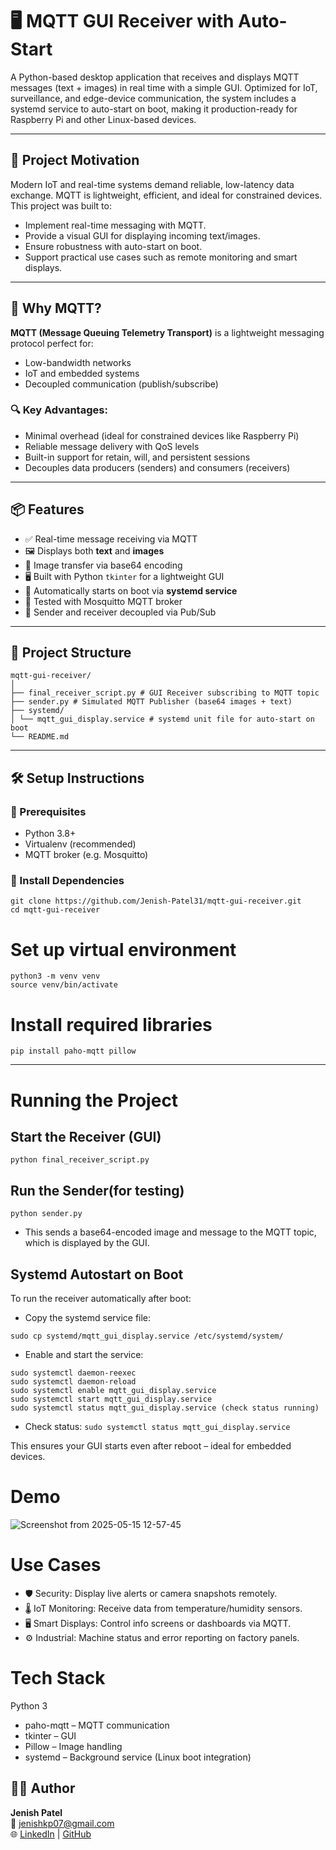 # 🖥️ MQTT GUI Receiver with Auto-Start

A Python-based desktop application that receives and displays MQTT messages (text + images) in real time with a simple GUI.
Optimized for IoT, surveillance, and edge-device communication, the system includes a systemd service to auto-start on boot, making it production-ready for Raspberry Pi and other Linux-based devices.

---

## 🚀 Project Motivation

Modern IoT and real-time systems demand reliable, low-latency data exchange. MQTT is lightweight, efficient, and ideal for constrained devices.
This project was built to:
- Implement real-time messaging with MQTT.
- Provide a visual GUI for displaying incoming text/images.
- Ensure robustness with auto-start on boot.
- Support practical use cases such as remote monitoring and smart displays.

---

## 🧠 Why MQTT?

**MQTT (Message Queuing Telemetry Transport)** is a lightweight messaging protocol perfect for:
- Low-bandwidth networks
- IoT and embedded systems
- Decoupled communication (publish/subscribe)

### 🔍 Key Advantages:
- Minimal overhead (ideal for constrained devices like Raspberry Pi)
- Reliable message delivery with QoS levels
- Built-in support for retain, will, and persistent sessions
- Decouples data producers (senders) and consumers (receivers)

---

## 📦 Features

- ✅ Real-time message receiving via MQTT
- 🖼️ Displays both **text** and **images**
- 📁 Image transfer via base64 encoding
- 🖥️ Built with Python `tkinter` for a lightweight GUI
- 🔁 Automatically starts on boot via **systemd service**
- 🧪 Tested with Mosquitto MQTT broker
- 📡 Sender and receiver decoupled via Pub/Sub

---

## 📂 Project Structure

```
mqtt-gui-receiver/
│
├── final_receiver_script.py # GUI Receiver subscribing to MQTT topic
├── sender.py # Simulated MQTT Publisher (base64 images + text)
├── systemd/
│ └── mqtt_gui_display.service # systemd unit file for auto-start on boot
└── README.md 
```

---

## 🛠️ Setup Instructions
### 🧳 Prerequisites

- Python 3.8+
- Virtualenv (recommended)
- MQTT broker (e.g. Mosquitto)

### 📌 Install Dependencies

```
git clone https://github.com/Jenish-Patel31/mqtt-gui-receiver.git
cd mqtt-gui-receiver
```

# Set up virtual environment
```
python3 -m venv venv
source venv/bin/activate
```

# Install required libraries
```
pip install paho-mqtt pillow
```

---

# Running the Project
## Start the Receiver (GUI)
```
python final_receiver_script.py 
```

## Run the Sender(for testing)
```
python sender.py 
```
- This sends a base64-encoded image and message to the MQTT topic, which is displayed by the GUI.

## Systemd Autostart on Boot
To run the receiver automatically after boot:
- Copy the systemd service file:
```
sudo cp systemd/mqtt_gui_display.service /etc/systemd/system/
```
- Enable and start the service:
```
sudo systemctl daemon-reexec
sudo systemctl daemon-reload
sudo systemctl enable mqtt_gui_display.service
sudo systemctl start mqtt_gui_display.service
sudo systemctl status mqtt_gui_display.service (check status running)
```
- Check status:
```sudo systemctl status mqtt_gui_display.service```

This ensures your GUI starts even after reboot – ideal for embedded devices.

# Demo
![Screenshot from 2025-05-15 12-57-45](https://github.com/user-attachments/assets/9de596b6-c3d4-4a35-b893-e09cbca9c61c)


# Use Cases
- 🛡️ Security: Display live alerts or camera snapshots remotely.
- 🌡️ IoT Monitoring: Receive data from temperature/humidity sensors.
- 🖥️ Smart Displays: Control info screens or dashboards via MQTT.
- ⚙️ Industrial: Machine status and error reporting on factory panels.

# Tech Stack
Python 3

- paho-mqtt – MQTT communication
- tkinter – GUI
- Pillow – Image handling
- systemd – Background service (Linux boot integration)

## 🙋‍♂️ Author

**Jenish Patel**  
📧 [jenishkp07@gmail.com](mailto:jenishkp07@gmail.com)  
🌐 [LinkedIn](https://www.linkedin.com/in/jenish-patel-31k) | [GitHub](https://github.com/Jenish-Patel31)




